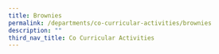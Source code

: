 ```yaml
---
title: Brownies
permalink: /departments/co-curricular-activities/brownies
description: ""
third_nav_title: Co Curricular Activities
---
```

